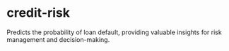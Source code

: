 # credit-risk
Predicts the probability of loan default, providing valuable insights for risk management and decision-making.
